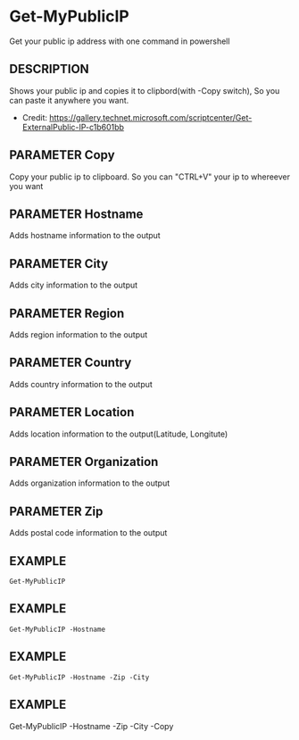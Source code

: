 # Get-MyPublicIP
Get your public ip address with one command in powershell

## DESCRIPTION 
 Shows your public ip and copies it to clipbord(with -Copy switch), So you can paste it anywhere you want.

 * Credit: https://gallery.technet.microsoft.com/scriptcenter/Get-ExternalPublic-IP-c1b601bb

## PARAMETER Copy
Copy your public ip to clipboard. So you can "CTRL+V" your ip to whereever you want

## PARAMETER Hostname
Adds hostname information to the output

## PARAMETER City
Adds city information to the output

## PARAMETER Region
Adds region information to the output

## PARAMETER Country
Adds country information to the output

## PARAMETER Location
Adds location information to the output(Latitude, Longitute)

## PARAMETER Organization
Adds organization information to the output

## PARAMETER Zip
Adds postal code information to the output

## EXAMPLE
`Get-MyPublicIP`

## EXAMPLE
`Get-MyPublicIP -Hostname`

## EXAMPLE
`Get-MyPublicIP -Hostname -Zip -City`

## EXAMPLE
Get-MyPublicIP -Hostname -Zip -City -Copy
